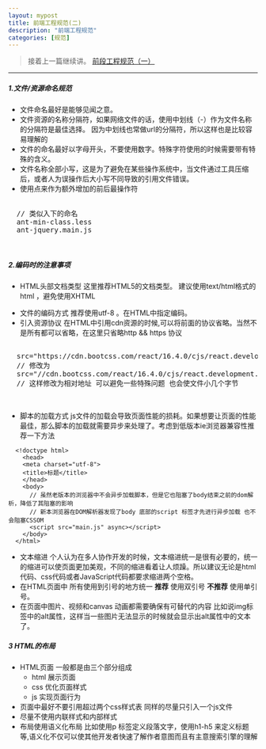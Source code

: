 ```yaml
---
layout: mypost
title: 前端工程规范(二)
description: "前端工程规范"
categories: [规范]
---
```


> 接着上一篇继续讲。 [前段工程规范（一）](http://alexmiao.com/posts/2018/08/02/%E5%89%8D%E7%AB%AF%E5%B7%A5%E7%A8%8B%E8%A7%84%E8%8C%83(%E4%B8%80).html)

---

##### 1.文件/资源命名规范

  + 文件命名最好是能够见闻之意。
  + 文件资源的名称分隔符，如果网络文件的话，使用中划线（-）作为文件名称的分隔符是最佳选择。 因为中划线也常做url的分隔符，所以这样也是比较容易理解的
  + 文件的命名最好以字母开头，不要使用数字。特殊字符使用的时候需要带有特殊的含义。
  + 文件名称全部小写，这是为了避免在某些操作系统中，当文件通过工具压缩后，或者人为误操作后大小写不同导致的引用文件错误。
  + 使用点来作为额外增加的前后最操作符

  <pre>

  // 类似入下的命名
  ant-min-class.less
  ant-jquery.main.js

  </pre>


##### 2.编码时的注意事项
  + HTML头部文档类型 这里推荐HTML5的文档类型。 建议使用text/html格式的html ，避免使用XHTML

  > <!DOCTYPE html>

  + 文件的编码方式 推荐使用utf-8 。在HTML中指定编码<meta charset="utf-8">。
  + 引入资源协议 在HTML中引用cdn资源的时候,可以将前面的协议省略。当然不是所有都可以省略，在这里只省略http && https 协议

  <pre>

  src="https://cdn.bootcss.com/react/16.4.0/cjs/react.development.js"
  // 修改为
  src="//cdn.bootcss.com/react/16.4.0/cjs/react.development.js"
  // 这样修改为相对地址 可以避免一些特殊问题 也会使文件小几个字节

  </pre>

  + 脚本的加载方式 js文件的加载会导致页面性能的损耗。如果想要让页面的性能最佳，那么脚本的加载就需要异步来处理了。考虑到低版本ie浏览器兼容性推荐一下方法

```
  <!doctype html>
    <head>
    <meta charset="utf-8">
    <title>标题</title>
    </head>
    <body>
      // 虽然老版本的浏览器中不会异步加载脚本，但是它也阻塞了body结束之前的dom解析，降低了其阻塞的影响
      // 新本浏览器在DOM解析器发现了body 底部的script 标签才先进行异步加载 也不会阻塞CSSOM
      <script src="main.js" async></script>
    </body>
  </html>
```

  + 文本缩进 个人认为在多人协作开发的时候，文本缩进统一是很有必要的，统一的缩进可以使页面更加美观，不同的缩进看着让人烦躁。所以建议无论是html代码、css代码或者JavaScript代码都要求缩进两个空格。
  + 在HTML页面中 所有使用到引号的地方统一 **推荐** 使用双引号 **不推荐** 使用单引号。
  + 在页面中图片、视频和canvas 动画都需要确保有可替代的内容 比如说img标签中的alt属性，这样当一些图片无法显示的时候就会显示出alt属性中的文本了。

##### 3 HTML的布局
  + HTML页面 一般都是由三个部分组成
    * html 展示页面
    * css 优化页面样式
    * js 实现页面行为
  + 页面中最好不要引用超过两个css样式表 同样的尽量只引入一个js文件
  + 尽量不使用内联样式和内部样式
  + 布局使用语义化布局 比如使用p 标签定义段落文字，使用h1-h5 来定义标题等,语义化不仅可以使其他开发者快速了解作者意图而且有主意搜索引擎的理解
